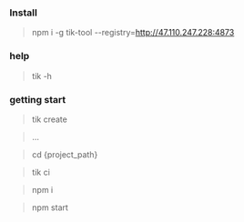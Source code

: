 ### Install

> npm i -g tik-tool --registry=http://47.110.247.228:4873

### help

> tik -h

### getting start

> tik create 

> ...

> cd {project_path}

> 

> tik ci

> 

> npm i 

>

> npm start